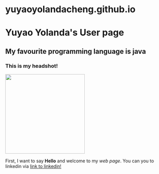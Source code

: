 # yuyaoyolandacheng.github.io
# Yuyao Yolanda's User page
## My favourite programming language is java
### This is my headshot!
<img src="https://uploads.scratch.mit.edu/users/avatars/23576628.png" width="250">

First, I want to say **Hello** and welcome to my *web page*. You can you to linkedin via [link to linkedin!](https://www.linkedin.com/in/yuyao-cheng/)
